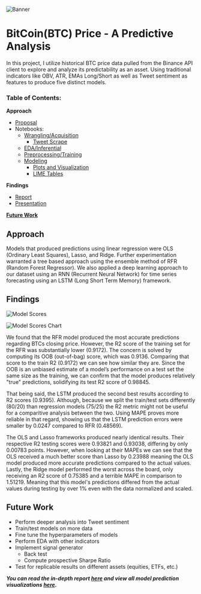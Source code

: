 ![Banner](https://static.coindesk.com/wp-content/uploads/2019/04/bitcoin-btc-chart-1200x600.jpg)

# BitCoin(BTC) Price - A Predictive Analysis 

In this project, I utilize historical BTC price data pulled from the Binance API client to explore and analyze its predictability as an asset. Using traditional indicators like OBV, ATR, EMAs Long/Short as well as Tweet sentiment as features to produce five distinct models.

### Table of Contents:
**Approach**
  - [Proposal](https://github.com/jra333/BTC-Price-Prediction/blob/main/BTC_PricePred_Proposal.pdf)
  - Notebooks:
      - [Wrangling/Acquisition](https://github.com/jra333/BTC-Price-Prediction/blob/main/Data%20Wrangling/BTC_Prediction_DataWrangling.ipynb)
        - [Tweet Scrape](https://github.com/jra333/BTC-Price-Prediction/blob/main/Data%20Wrangling/BTC_Tweet_Scrape.ipynb)
      - [EDA/Inferential](https://github.com/jra333/BTC-Price-Prediction/blob/main/Exploratory%20Data%20Analysis%20(EDA)/BTC_Prediction%20(EDA%20Stage).ipynb)
      - [Preprocessing/Training](https://github.com/jra333/BTC-Price-Prediction/blob/main/Preprocessing-Training/BTC_Prediction%20(Preprocessing_Training%20Stage).ipynb)
      - [Modeling](https://github.com/jra333/BTC-Price-Prediction/blob/main/Modeling/BTC_Prediction%20(Modeling%20Stage).ipynb)
        - [Plots and Visualization](https://github.com/jra333/BTC-Price-Prediction/tree/main/Modeling/plots_visualization)
        - [LIME Tables](https://github.com/jra333/BTC-Price-Prediction/tree/main/Modeling/LIME_tables)

**Findings**
  - [Report](https://github.com/jra333/BTC-Price-Prediction/blob/main/BTC_PricePred_Report.pdf)
  - [Presentation](https://github.com/jra333/BTC-Price-Prediction/blob/main/BTC_PricePred_Presentation.pdf)

[**Future Work**](https://github.com/jra333/BTC-Price-Prediction#future-work)

## Approach

Models that produced predictions using linear regression were OLS (Ordinary Least Squares), Lasso, and Ridge. Further experimentation warranted a tree based approach using the ensemble method of RFR (Random Forest Regressor). We also applied a deep learning approach to our dataset using an RNN (Recurrent Neural Network) for time series forecasting using an LSTM (Long Short Term Memory) framework.

## Findings

![Model Scores](https://i.gyazo.com/21fbbed4a1a8915db812bda9af6ff185.png)

![Model Scores Chart](https://i.gyazo.com/2e50fce14c5e4ce362a924c3c4c3ebfe.png)

We found that the RFR model produced the most accurate predictions regarding BTCs closing price. However, the R2 score of the training set for the RFR was substantially lower (0.9172). The concern is solved by computing its OOB (out-of-bag) score, which was 0.9136. Comparing that score to the train R2 (0.9172) we can see how similar they are. Since the OOB is an unbiased estimate of a model’s performance on a test set the same size as the training, we can confirm that the model produces relatively "true" predictions, solidifying its test R2 score of 0.98845.

That being said, the LSTM produced the second best results according to R2 scores (0.9395). Although, because we split the train/test sets differently (80/20) than regression models (75/25) the R2 metric might not be useful for a comparitive analysis between the two. Using MAPE proves more reliable in that regard, showing us that the LSTM prediction errors were smaller by 0.0247 compared to RFR (0.48569).

The OLS and Lasso frameworks produced nearly identical results. Their respective R2 testing scores were 0.93821 and 0.93038, differing by only 0.00783 points. However, when looking at their MAPEs we can see that the OLS received a much better score than Lasso by 0.23988 meaning the OLS model produced more accurate predictions compared to the actual values. Lastly, the Ridge model performed the worst across the board, only receiving an R2 score of 0.75385 and a terrible MAPE in comparison to 1.51219. Meaning that this model's predictions differed from the actual values during testing by over 1% even with the data normalized and scaled.

## Future Work

- Perform deeper analysis into Tweet sentiment
- Train/test models on more data
- Fine tune the hyperparameters of models 
- Perform EDA with other indicators 
- Implement signal generator
  - Back test 
  - Compute prospective Sharpe Ratio 
- Test for replicable results on different assets (equities, ETFs, etc.)

***You can read the in-depth report [here](https://github.com/jra333/BTC-Price-Prediction/blob/main/BTC_PricePred_Report.pdf) and view all model prediction visualizations [here](https://github.com/jra333/BTC-Price-Prediction/tree/main/Modeling/plots_visualization).***
